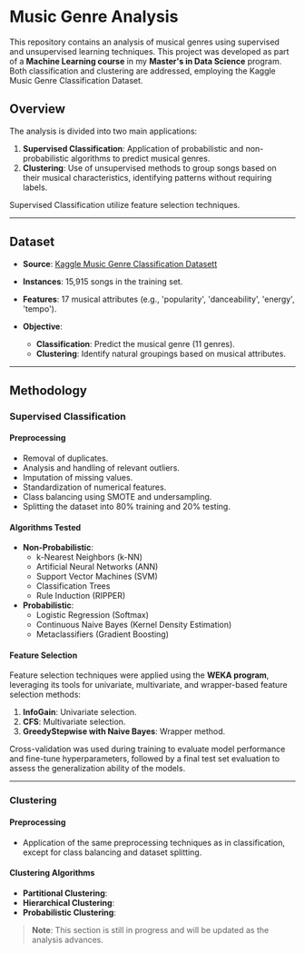 # Music Genre Analysis

This repository contains an analysis of musical genres using supervised and unsupervised learning techniques. This project was developed as part of a **Machine Learning course** in my **Master's in Data Science** program. Both classification and clustering are addressed, employing the Kaggle Music Genre Classification Dataset.


## Overview

The analysis is divided into two main applications:

1. **Supervised Classification**: Application of probabilistic and non-probabilistic algorithms to predict musical genres.
2. **Clustering**: Use of unsupervised methods to group songs based on their musical characteristics, identifying patterns without requiring labels.

Supervised Classification utilize feature selection techniques.

---

## Dataset

- **Source**: [Kaggle Music Genre Classification Datasett](https://www.kaggle.com/datasets/purumalgi/music-genre-classification)

- **Instances**: 15,915 songs in the training set.
- **Features**: 17 musical attributes (e.g., 'popularity', 'danceability', 'energy', 'tempo').
- **Objective**:
  - **Classification**: Predict the musical genre (11 genres).
  - **Clustering**: Identify natural groupings based on musical attributes.

---

## Methodology

### Supervised Classification

#### Preprocessing
- Removal of duplicates.
- Analysis and handling of relevant outliers.
- Imputation of missing values.
- Standardization of numerical features.
- Class balancing using SMOTE and undersampling.
- Splitting the dataset into 80% training and 20% testing.

#### Algorithms Tested
- **Non-Probabilistic**:
  - k-Nearest Neighbors (k-NN)
  - Artificial Neural Networks (ANN)
  - Support Vector Machines (SVM)
  - Classification Trees
  - Rule Induction (RIPPER)
- **Probabilistic**:
  - Logistic Regression (Softmax)
  - Continuous Naive Bayes (Kernel Density Estimation)
  - Metaclassifiers (Gradient Boosting)

#### Feature Selection
Feature selection techniques were applied using the **WEKA program**, leveraging its tools for univariate, multivariate, and wrapper-based feature selection methods:
1. **InfoGain**: Univariate selection.
2. **CFS**: Multivariate selection.
3. **GreedyStepwise with Naive Bayes**: Wrapper method.

Cross-validation was used during training to evaluate model performance and fine-tune hyperparameters, followed by a final test set evaluation to assess the generalization ability of the models.

---

### Clustering

#### Preprocessing
- Application of the same preprocessing techniques as in classification, except for class balancing and dataset splitting.

#### Clustering Algorithms

- **Partitional Clustering**:
- **Hierarchical Clustering**:
- **Probabilistic Clustering**:

> **Note**: This section is still in progress and will be updated as the analysis advances.
